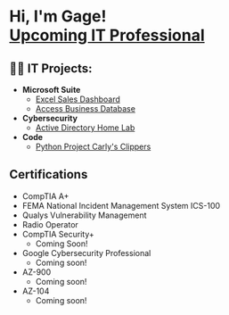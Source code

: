 <h1>Hi, I'm Gage! <br/><a href="https://github.com/gagegunion">Upcoming IT Professional</a></h1>

<h2>👨‍💻 IT Projects:</h2>

- <b>Microsoft Suite</b>
  - [Excel Sales Dashboard](https://github.com/GageGunion/ExcelDashboard)
  - [Access Business Database](https://github.com/GageGunion/BusinessDatabase)
- <b>Cybersecurity</b>
  - [Active Directory Home Lab](https://github.com/gagegunion/homelab)
- <b>Code</b>
  - [Python Project Carly's Clippers](https://github.com/GageGunion/PythonProject1)

<h2>Certifications</h2>

- CompTIA A+
- FEMA National Incident Management System ICS-100
- Qualys Vulnerability Management
- Radio Operator
- CompTIA Security+
  - Coming Soon!
- Google Cybersecurity Professional
  - Coming soon!
- AZ-900
  - Coming soon!
- AZ-104
  - Coming soon!


<!--
**joshmadakor1/joshmadakor1** is a ✨ _special_ ✨ repository because its `README.md` (this file) appears on your GitHub profile.

Here are some ideas to get you started:

- 🔭 I’m currently working on ...
- 🌱 I’m currently learning ...
- 👯 I’m looking to collaborate on ...
- 🤔 I’m looking for help with ...
- 💬 Ask me about ...
- 📫 How to reach me: ...
- 😄 Pronouns: ...
- ⚡ Fun fact: ...
-->
